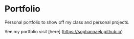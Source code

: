 # Portfolio

Personal portfolio to show off my class and personal projects. 

See my portfolio visit [here].(https://sophannaek.github.io)
